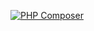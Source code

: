 [![PHP Composer](https://github.com/AndrewLCR/ucreativa/actions/workflows/php.yml/badge.svg)](https://github.com/AndrewLCR/ucreativa/actions/workflows/php.yml)
